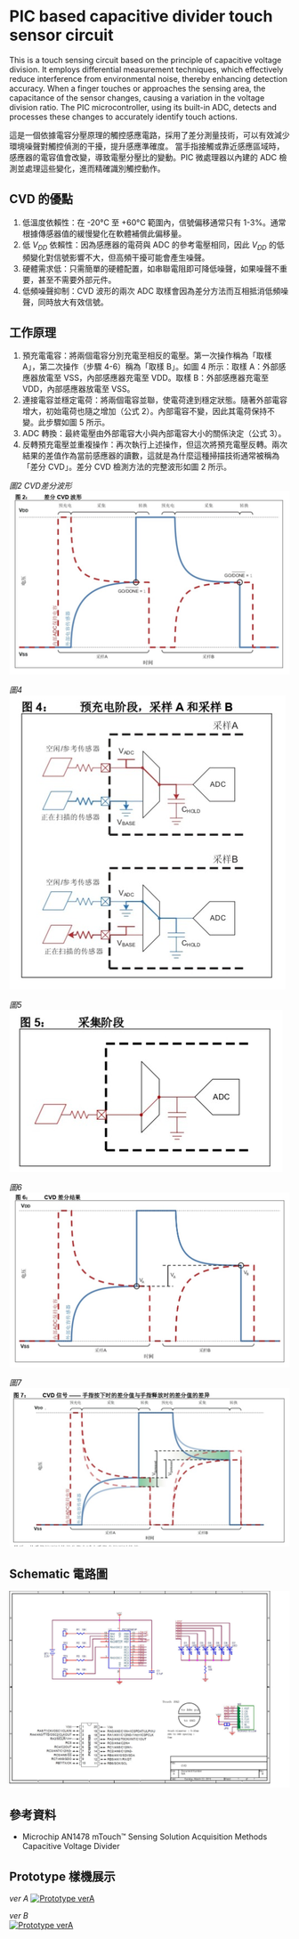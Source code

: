 # PIC based capacitive divider touch sensor circuit
This is a touch sensing circuit based on the principle of capacitive voltage division. It employs differential measurement techniques, which effectively reduce interference from environmental noise, thereby enhancing detection accuracy. When a finger touches or approaches the sensing area, the capacitance of the sensor changes, causing a variation in the voltage division ratio. The PIC microcontroller, using its built-in ADC, detects and processes these changes to accurately identify touch actions.

這是一個依據電容分壓原理的觸控感應電路，採用了差分測量技術，可以有效減少環境噪聲對觸控偵測的干擾，提升感應準確度。
當手指接觸或靠近感應區域時，感應器的電容值會改變，導致電壓分壓比的變動。PIC 微處理器以內建的 ADC 檢測並處理這些變化，進而精確識別觸控動作。

## CVD 的優點
1. 低溫度依賴性：在 -20°C 至 +60°C 範圍內，信號偏移通常只有 1-3%。通常根據傳感器值的緩慢變化在軟體補償此偏移量。
2. 低 $`V_{DD}`$ 依賴性：因為感應器的電荷與 ADC 的參考電壓相同，因此 $`V_{DD}`$ 的低頻變化對信號影響不大，但高頻干擾可能會產生噪聲。
3. 硬體需求低：只需簡單的硬體配置，如串聯電阻即可降低噪聲，如果噪聲不重要，甚至不需要外部元件。
4. 低頻噪聲抑制：CVD 波形的兩次 ADC 取樣會因為差分方法而互相抵消低頻噪聲，同時放大有效信號。

## 工作原理
1. 預充電電容：將兩個電容分別充電至相反的電壓。第一次操作稱為「取樣 A」，第二次操作（步驟 4-6）稱為「取樣 B」。如圖 4 所示：取樣 A：外部感應器放電至 VSS，內部感應器充電至 VDD。取樣 B：外部感應器充電至 VDD，內部感應器放電至 VSS。
2. 連接電容並穩定電荷：將兩個電容並聯，使電荷達到穩定狀態。隨著外部電容增大，初始電荷也隨之增加（公式 2）。內部電容不變，因此其電荷保持不變。此步驟如圖 5 所示。
3. ADC 轉換：最終電壓由外部電容大小與內部電容大小的關係決定（公式 3）。
4. 反轉預充電壓並重複操作：再次執行上述操作，但這次將預充電壓反轉。兩次結果的差值作為當前感應器的讀數，這就是為什麼這種掃描技術通常被稱為「差分 CVD」。差分 CVD 檢測方法的完整波形如圖 2 所示。

*圖2 CVD差分波形*  
![圖2 CVD差分波形](picture/%E5%9C%96%E4%BA%8C_%E5%B7%AE%E5%88%86CVD%E6%B3%A2%E5%BD%A2.jpg)

*圖4*  
![圖4 預充電階段](picture/%E5%9C%96%E5%9B%9B_%E9%A0%90%E5%85%85%E9%9B%BB%E9%9A%8E%E6%AE%B5.jpg)

*圖5*  
![圖5 採樣階段](picture/%E5%9C%96%E4%BA%94_%E6%8E%A1%E6%A8%A3%E9%9A%8E%E6%AE%B5.jpg)

*圖6*  
![圖6 CVD差分結果](picture/%E5%9C%96%E5%85%AD_CVD%E5%B7%AE%E5%88%86%E7%B5%90%E6%9E%9C.jpg)

*圖7*  
![圖7 CVD信號](picture/%E5%9C%96%E4%B8%83_CVD%E4%BF%A1%E8%99%9F.jpg)

## Schematic 電路圖
![CVD verB](sch/CVD%20ver%20B.jpg)
## 參考資料
- Microchip AN1478 mTouch™ Sensing Solution Acquisition Methods                                         Capacitive Voltage Divider

## Prototype 樣機展示

*ver A*
[![Prototype verA](https://img.youtube.com/vi/0q65-RAXcD0/0.jpg)](https://youtu.be/0q65-RAXcD0)

*ver B*  
[![Prototype verA](https://img.youtube.com/vi/ckIhD4DM1XI/0.jpg)](https://youtu.be/ckIhD4DM1XI)
